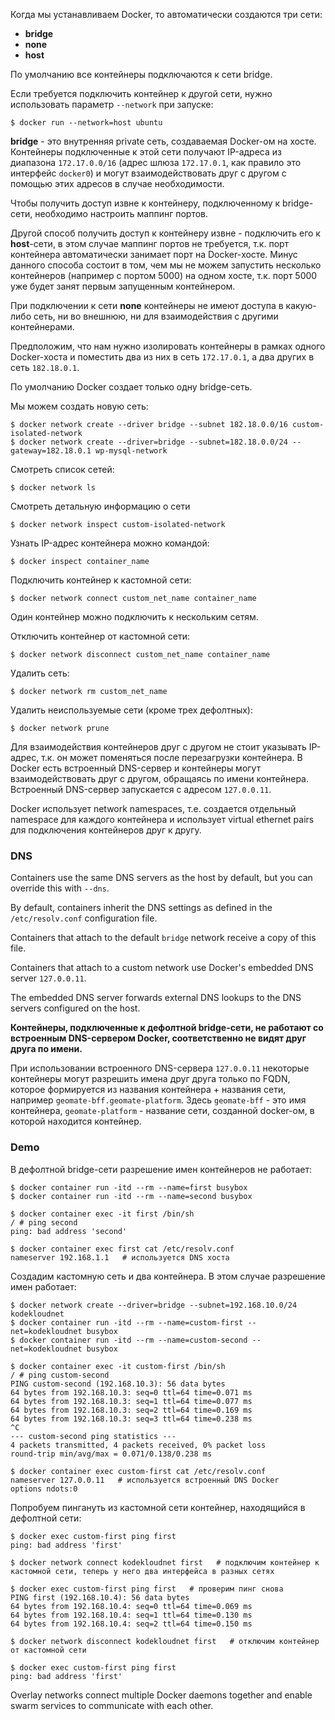 Когда мы устанавливаем Docker, то автоматически создаются три сети:

- **bridge**
- **none**
- **host**

По умолчанию все контейнеры подключаются к сети bridge.

Если требуется подключить контейнер к другой сети, нужно использовать параметр `--network` при запуске:

```shell
$ docker run --network=host ubuntu
```

**bridge** - это внутренняя private сеть, создаваемая Docker-ом на хосте. Контейнеры подключенные к этой сети получают IP-адреса из диапазона `172.17.0.0/16` (адрес шлюза `172.17.0.1`, как правило это интерфейс `docker0`) и могут взаимодействовать друг с другом с помощью этих адресов в случае необходимости.

Чтобы получить доступ извне к контейнеру, подключенному к bridge-сети, необходимо настроить маппинг портов.

Другой способ получить доступ к контейнеру извне - подключить его к **host**-сети, в этом случае маппинг портов не требуется, т.к. порт контейнера автоматически занимает порт на Docker-хосте. Минус данного способа состоит в том, чем мы не можем запустить несколько контейнеров (например с портом 5000) на одном хосте, т.к. порт 5000 уже будет занят первым запущенным контейнером.

При подключении к сети **none** контейнеры не имеют доступа в какую-либо сеть, ни во внешнюю, ни для взаимодействия с другими контейнерами.

Предположим, что нам нужно изолировать контейнеры в рамках одного Docker-хоста и поместить два из них в сеть `172.17.0.1`, а два других в сеть `182.18.0.1`.

По умолчанию Docker создает только одну bridge-сеть.

Мы можем создать новую сеть:

```shell
$ docker network create --driver bridge --subnet 182.18.0.0/16 custom-isolated-network
$ docker network create --driver=bridge --subnet=182.18.0.0/24 --gateway=182.18.0.1 wp-mysql-network
```

Смотреть список сетей:

```shell
$ docker network ls
```

Смотреть детальную информацию о сети

```shell
$ docker network inspect custom-isolated-network
```

Узнать IP-адрес контейнера можно командой:

```shell
$ docker inspect container_name
```

Подключить контейнер к кастомной сети:

```shell
$ docker network connect custom_net_name container_name
```

Один контейнер можно подключить к нескольким сетям.

Отключить контейнер от кастомной сети:

```shell
$ docker network disconnect custom_net_name container_name
```

Удалить сеть:

```shell
$ docker network rm custom_net_name
```

Удалить неиспользуемые сети (кроме трех дефолтных):

```shell
$ docker network prune
```

Для взаимодействия контейнеров друг с другом не стоит указывать IP-адрес, т.к. он может поменяться после перезагрузки контейнера. В Docker есть встроенный DNS-сервер и контейнеры могут взаимодействовать друг с другом, обращаясь по имени контейнера. Встроенный DNS-сервер запускается с адресом `127.0.0.11`.

Docker использует network namespaces, т.е. создается отдельный namespace для каждого контейнера и использует virtual ethernet pairs для подключения контейнеров друг к другу.

### DNS

Containers use the same DNS servers as the host by default, but you can override this with `--dns`.

By default, containers inherit the DNS settings as defined in the `/etc/resolv.conf` configuration file.

Containers that attach to the default `bridge` network receive a copy of this file.

Containers that attach to a custom network use Docker's embedded DNS server `127.0.0.11`.

The embedded DNS server forwards external DNS lookups to the DNS servers configured on the host.

**Контейнеры, подключенные к дефолтной bridge-сети, не работают со встроенным DNS-сервером Docker, соответственно не видят друг друга по имени.**

При использовании встроенного DNS-сервера `127.0.0.11` некоторые контейнеры могут разрешить имена друг друга только по FQDN, которое формируется из названия контейнера + названия сети, например `geomate-bff.geomate-platform`. Здесь `geomate-bff` - это имя контейнера, `geomate-platform` - название сети, созданной docker-ом, в которой находится контейнер.

### Demo

В дефолтной bridge-сети разрешение имен контейнеров не работает:

```
$ docker container run -itd --rm --name=first busybox
$ docker container run -itd --rm --name=second busybox

$ docker container exec -it first /bin/sh
/ # ping second
ping: bad address 'second'

$ docker container exec first cat /etc/resolv.conf
nameserver 192.168.1.1   # используется DNS хоста
```

Создадим кастомную сеть и два контейнера. В этом случае разрешение имен работает:

```
$ docker network create --driver=bridge --subnet=192.168.10.0/24 kodekloudnet
$ docker container run -itd --rm --name=custom-first --net=kodekloudnet busybox
$ docker container run -itd --rm --name=custom-second --net=kodekloudnet busybox

$ docker container exec -it custom-first /bin/sh
/ # ping custom-second
PING custom-second (192.168.10.3): 56 data bytes
64 bytes from 192.168.10.3: seq=0 ttl=64 time=0.071 ms
64 bytes from 192.168.10.3: seq=1 ttl=64 time=0.077 ms
64 bytes from 192.168.10.3: seq=2 ttl=64 time=0.169 ms
64 bytes from 192.168.10.3: seq=3 ttl=64 time=0.238 ms
^C
--- custom-second ping statistics ---
4 packets transmitted, 4 packets received, 0% packet loss
round-trip min/avg/max = 0.071/0.138/0.238 ms

$ docker container exec custom-first cat /etc/resolv.conf
nameserver 127.0.0.11   # используется встроенный DNS Docker
options ndots:0
```

Попробуем пингануть из кастомной сети контейнер, находящийся в дефолтной сети:

```
$ docker exec custom-first ping first
ping: bad address 'first'

$ docker network connect kodekloudnet first   # подключим контейнер к кастомной сети, теперь у него два интерфейса в разных сетях

$ docker exec custom-first ping first   # проверим пинг снова
PING first (192.168.10.4): 56 data bytes
64 bytes from 192.168.10.4: seq=0 ttl=64 time=0.069 ms
64 bytes from 192.168.10.4: seq=1 ttl=64 time=0.130 ms
64 bytes from 192.168.10.4: seq=2 ttl=64 time=0.150 ms

$ docker network disconnect kodekloudnet first   # отключим контейнер от кастомной сети

$ docker exec custom-first ping first
ping: bad address 'first'
```

Overlay networks connect multiple Docker daemons together and enable swarm services to communicate with each other.